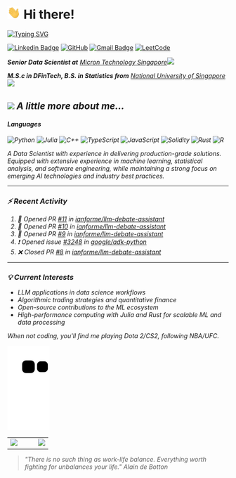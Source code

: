 <h1> <img src="./pictures/wave.gif" width="30">&nbsp;Hi there! </h1>
<!-- <img src="./pictures/github-header-image.png" width="100%"> -->
<a href="https://git.io/typing-svg"><img src="https://readme-typing-svg.demolab.com?font=Fira+Code&pause=1000&multiline=true&random=false&width=435&height=100&lines=An+experienced+data+scientist;Always+learning+new+things" alt="Typing SVG" /></a>

[![Linkedin Badge](https://img.shields.io/badge/linkedin-%230077B5.svg?style=for-the-badge&logo=linkedin&logoColor=white)](https://www.linkedin.com/in/hanyu-wu-6a610b165/) [![GitHub](https://img.shields.io/badge/github-%23121011.svg?style=for-the-badge&logo=github&logoColor=white)](https://github.com/whanyu1212/) [![Gmail Badge](https://img.shields.io/badge/Gmail-D14836?style=for-the-badge&logo=gmail&logoColor=white)](mailto:whanyu47@gmail.com/) [![LeetCode](https://img.shields.io/badge/LeetCode-000000?style=for-the-badge&logo=LeetCode&logoColor=#d16c06)](https://leetcode.com/whanyu1212/)

<p><em><strong>Senior Data Scientist at</strong> <a href="https://sg.micron.com/">Micron Technology Singapore</a><img src="https://media.giphy.com/media/WUlplcMpOCEmTGBtBW/giphy.gif" width="30">
<p><em><strong>M.S.c in DFinTech, B.S. in Statistics from</strong> <a href="https://nus.edu.sg/">National University of Singapore</a><img src="https://media.giphy.com/media/fYSnHlufseco8Fh93Z/giphy.gif" width="30">

## <img src="https://media.giphy.com/media/v1.Y2lkPTc5MGI3NjExdGZhaHR0cWl1NHlkbms1OThldXVtMzNyNXN4dTJsendsNG9jcm0weSZlcD12MV9pbnRlcm5hbF9naWZfYnlfaWQmY3Q9Zw/LHZyixOnHwDDy/giphy.gif" width="50"> A little more about me...

#### Languages

![Python](https://img.shields.io/badge/python-3670A0?style=for-the-badge&logo=python&logoColor=ffdd54) ![Julia](https://img.shields.io/badge/-Julia-9558B2?style=for-the-badge&logo=julia&logoColor=white) ![C++](https://img.shields.io/badge/c++-%2300599C.svg?style=for-the-badge&logo=c%2B%2B&logoColor=white) ![TypeScript](https://img.shields.io/badge/typescript-%23007ACC.svg?style=for-the-badge&logo=typescript&logoColor=white) ![JavaScript](https://img.shields.io/badge/javascript-%23323330.svg?style=for-the-badge&logo=javascript&logoColor=%23F7DF1E) ![Solidity](https://img.shields.io/badge/Solidity-%23363636.svg?style=for-the-badge&logo=solidity&logoColor=white) ![Rust](https://img.shields.io/badge/rust-%23000000.svg?style=for-the-badge&logo=rust&logoColor=white) ![R](https://img.shields.io/badge/r-%23276DC3.svg?style=for-the-badge&logo=r&logoColor=white)

A Data Scientist with experience in delivering production-grade solutions. Equipped with extensive experience in machine learning, statistical analysis, and software engineering, while maintaining a strong focus on emerging AI technologies and industry best practices.

---

### ⚡ Recent Activity
<!--START_SECTION:activity-->
1. 💪 Opened PR [#11](undefined) in [ianforme/llm-debate-assistant](https://github.com/ianforme/llm-debate-assistant)
2. 💪 Opened PR [#10](undefined) in [ianforme/llm-debate-assistant](https://github.com/ianforme/llm-debate-assistant)
3. 💪 Opened PR [#9](undefined) in [ianforme/llm-debate-assistant](https://github.com/ianforme/llm-debate-assistant)
4. ❗ Opened issue [#3248](https://github.com/google/adk-python/issues/3248) in [google/adk-python](https://github.com/google/adk-python)
5. ❌ Closed PR [#8](undefined) in [ianforme/llm-debate-assistant](https://github.com/ianforme/llm-debate-assistant)
<!--END_SECTION:activity-->

---

### 💡 Current Interests
- LLM applications in data science workflows  
- Algorithmic trading strategies and quantitative finance  
- Open-source contributions to the ML ecosystem  
- High-performance computing with Julia and Rust for scalable ML and data processing 


When not coding, you'll find me playing Dota 2/CS2, following NBA/UFC.

<!-- GitHub Contribution Snake -->
<a href="https://github.com/whanyu1212#gh-light-mode-only" align="center">
  <img alt="GitHub Snake Light" src="https://github.com/whanyu1212/whanyu1212/raw/snake/github-contribution-grid-snake.svg#gh-light-mode-only" />
</a>

<table>
  <tr>
    <td><img src="https://streak-stats.demolab.com/?user=whanyu1212" /></td>
    <td>&nbsp;&nbsp;&nbsp;&nbsp;&nbsp;</td> <!-- Spacing between images -->
    <td><img src="https://github-readme-stats.vercel.app/api?username=whanyu1212" /></td>
  </tr>
</table>



<!-- [![GitHub Streak](https://streak-stats.demolab.com/?user=whanyu1212)](https://git.io/streak-stats)
[![Hanyu's GitHub stats](https://github-readme-stats.vercel.app/api?username=whanyu1212)](https://github.com/whanyu1212/github-readme-stats) -->

> "There is no such thing as work-life balance. Everything worth fighting for unbalances your life." Alain de Botton

<!--
**whanyu1212/whanyu1212** is a ✨ _special_ ✨ repository because its `README.md` (this file) appears on your GitHub profile.

Here are some ideas to get you started:

- 🔭 I’m currently working on ...
- 🌱 I’m currently learning ...
- 👯 I’m looking to collaborate on ...
- 🤔 I’m looking for help with ...
- 💬 Ask me about ...
- 📫 How to reach me: ...
- 😄 Pronouns: ...
- ⚡ Fun fact: ...
-->
